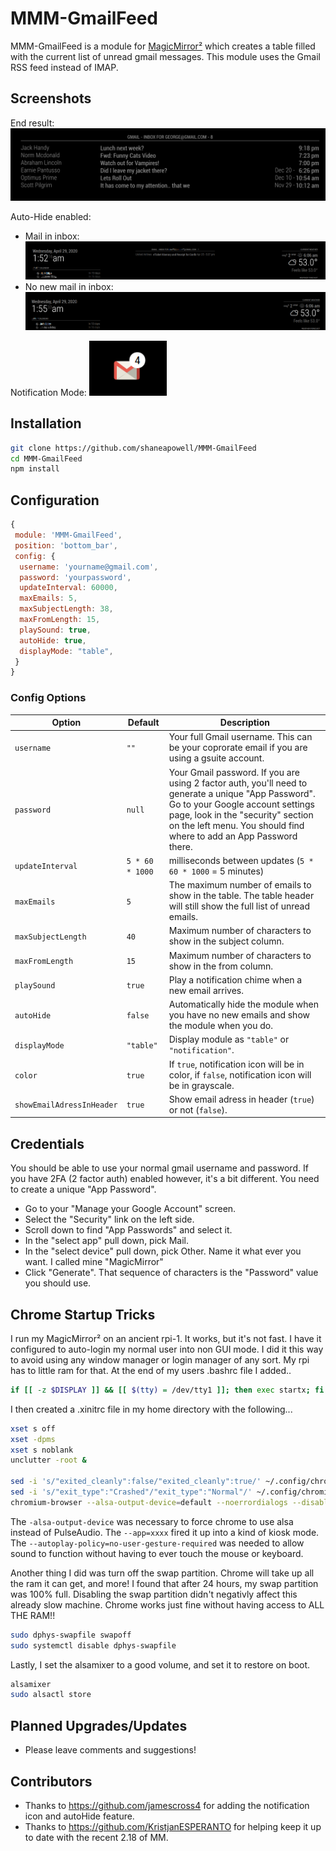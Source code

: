 # MMM-GmailFeed

MMM-GmailFeed is a module for [MagicMirror²](https://github.com/MagicMirrorOrg/MagicMirror) which creates a table filled with the current list of unread gmail messages. This module uses the Gmail RSS feed instead of IMAP.

## Screenshots

End result:
![](example1.png)

Auto-Hide enabled:

- Mail in inbox:
  ![](autoHideShown.png)
- No new mail in inbox:
  ![](autoHideHidden.png)

Notification Mode:
![](notificationMode.png)

## Installation

```bash
git clone https://github.com/shaneapowell/MMM-GmailFeed
cd MMM-GmailFeed
npm install
```

## Configuration

```javascript
{
 module: 'MMM-GmailFeed',
 position: 'bottom_bar',
 config: {
  username: 'yourname@gmail.com',
  password: 'yourpassword',
  updateInterval: 60000,
  maxEmails: 5,
  maxSubjectLength: 38,
  maxFromLength: 15,
  playSound: true,
  autoHide: true,
  displayMode: "table",
 }
}
```

### Config Options

| **Option**                | **Default**     | **Description**                                                                                                                                                                                                                                     |
| ------------------------- | --------------- | --------------------------------------------------------------------------------------------------------------------------------------------------------------------------------------------------------------------------------------------------- |
| `username`                | `""`            | Your full Gmail username. This can be your coprorate email if you are using a gsuite account.                                                                                                                                                       |
| `password`                | `null`          | Your Gmail password. If you are using 2 factor auth, you'll need to generate a unique "App Password". Go to your Google account settings page, look in the "security" section on the left menu. You should find where to add an App Password there. |
| `updateInterval`          | `5 * 60 * 1000` | milliseconds between updates (`5 * 60 * 1000` = 5 minutes)                                                                                                                                                                                          |
| `maxEmails`               | `5`             | The maximum number of emails to show in the table. The table header will still show the full list of unread emails.                                                                                                                                 |
| `maxSubjectLength`        | `40`            | Maximum number of characters to show in the subject column.                                                                                                                                                                                         |
| `maxFromLength`           | `15`            | Maximum number of characters to show in the from column.                                                                                                                                                                                            |
| `playSound`               | `true`          | Play a notification chime when a new email arrives.                                                                                                                                                                                                 |
| `autoHide`                | `false`         | Automatically hide the module when you have no new emails and show the module when you do.                                                                                                                                                          |
| `displayMode`             | `"table"`       | Display module as `"table"` or `"notification"`.                                                                                                                                                                                                    |
| `color`                   | `true`          | If `true`, notification icon will be in color, if `false`, notification icon will be in grayscale.                                                                                                                                                  |
| `showEmailAdressInHeader` | `true`          | Show email adress in header (`true`) or not (`false`).                                                                                                                                                                                              |

## Credentials

You should be able to use your normal gmail username and password. If you have 2FA (2 factor auth) enabled however, it's a bit different. You need to create a unique "App Password".

- Go to your "Manage your Google Account" screen.
- Select the "Security" link on the left side.
- Scroll down to find "App Passwords" and select it.
- In the "select app" pull down, pick Mail.
- In the "select device" pull down, pick Other. Name it what ever you want. I called mine "MagicMirror"
- Click "Generate". That sequence of characters is the "Password" value you should use.

## Chrome Startup Tricks

I run my MagicMirror² on an ancient rpi-1. It works, but it's not fast. I have it configured to auto-login my normal user into non GUI mode. I did it this way to avoid using any window manager or login manager of any sort. My rpi has to little ram for that. At the end of my users .bashrc file I added..

```bash
if [[ -z $DISPLAY ]] && [[ $(tty) = /dev/tty1 ]]; then exec startx; fi
```

I then created a .xinitrc file in my home directory with the following...

```bash
xset s off
xset -dpms
xset s noblank
unclutter -root &

sed -i 's/"exited_cleanly":false/"exited_cleanly":true/' ~/.config/chromium/Default/Preferences
sed -i 's/"exit_type":"Crashed"/"exit_type":"Normal"/' ~/.config/chromium/Default/Preferences
chromium-browser --alsa-output-device=default --noerrordialogs --disable-infobars --autoplay-policy=no-user-gesture-required --app=http://10.0.0.2:899
```

The `-alsa-output-device` was necessary to force chrome to use alsa instead of PulseAudio.
The `--app=xxxx` fired it up into a kind of kiosk mode.
The `--autoplay-policy=no-user-gesture-required` was needed to allow sound to function without having to ever touch the mouse or keyboard.

Another thing I did was turn off the swap partition. Chrome will take up all the ram it can get, and more! I found that after 24 hours, my swap partition was 100% full. Disabling the swap partition didn't negativly affect this already slow machine. Chrome works just fine without having access to ALL THE RAM!!

```bash
sudo dphys-swapfile swapoff
sudo systemctl disable dphys-swapfile
```

Lastly, I set the alsamixer to a good volume, and set it to restore on boot.

```bash
alsamixer
sudo alsactl store
```

## Planned Upgrades/Updates

- Please leave comments and suggestions!

## Contributors

- Thanks to <https://github.com/jamescross4> for adding the notification icon and autoHide feature.
- Thanks to <https://github.com/KristjanESPERANTO> for helping keep it up to date with the recent 2.18 of MM.
